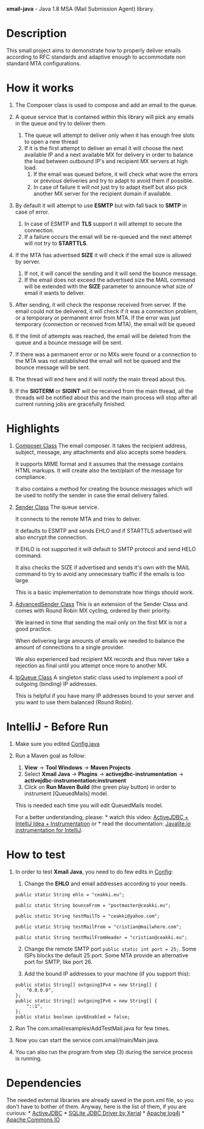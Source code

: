 **xmail-java** - Java 1.8 MSA (Mail Submission Agent) library.

# Description
This small project aims to demonstrate how to properly deliver emails according to RFC standards and adaptive enough 
to accommodate non standard MTA configurations.

# How it works
1. The Composer class is used to compose and add an email to the queue.

2. A queue service that is contained within this library will pick any emails in the queue and try to deliver them.
    1. The queue will attempt to deliver only when it has enough free slots to open a new thread
    2. If it is the first attempt to deliver an email it will choose the next available IP and a next available MX for
     delivery in order to balance the load between outbound IP's and recipient MX servers at high load.
        1. If the email was queued before, it will check what wore the errors or previous deliveries and try to adapt 
        to avoid them if possible.
        2. In case of failure it will not just try to adapt itself but also pick another MX server for the recipient 
        domain if available.

3. By default it will attempt to use **ESMTP** but with fall back to **SMTP** in case of error.
    1. In case of ESMTP and **TLS** support it will attempt to secure the connection.
    2. If a failure occurs the email will be re-queued and the next attempt will not try to **STARTTLS**.

4. If the MTA has advertised **SIZE** it will check if the email size is allowed by server.
    1. If not, it will cancel the sending and it will send the bounce message.
    2. If the email does not exceed the advertised size the MAIL command will be extended with the **SIZE** parameter 
    to announce what size of email it wants to deliver.

5. After sending, it will check the response received from server. If the email could not be delivered, it will check 
if it was a connection problem, or a temporary or permanent error from MTA. If the error was just temporary 
(connection or received from MTA), the email will be queued

6. If the limit of attempts was reached, the email will be deleted from the queue and a bounce message will be sent.

7. If there was a permanent error or no MXs were found or a connection to the MTA was not established the email will 
not be queued and the bounce message will be sent.

8. The thread will end here and it will notify the main thread about this.

9. If the **SIGTERM** or **SIGINT** will be received from the main thread, all the threads will be notified about 
this and the main process will stop after all current running jobs are gracefully finished.

# Highlights

1. [Composer Class](https://github.com/tntu/xmail-java/blob/master/src/com/xmail/SMTP/Composer.java)
    The email composer. It takes the recipient address, subject, message, any attachments and also accepts some headers.
    
    It supports MIME format and it assumes that the message contains HTML markups. It will create also the text/plain 
    of the message for compliance.
    
    It also contains a method for creating the bounce messages which will be used to notify the sender 
    in case the email delivery failed.

2. [Sender Class](https://github.com/tntu/xmail-java/blob/master/src/com/xmail/SMTP/Sender.java)
    The queue service.
    
    It connects to the remote MTA and tries to deliver.
    
    It defaults to ESMTP and sends EHLO and if STARTTLS advertised will also encrypt the connection.
    
    If EHLO is not supported it will default to SMTP protocol and send HELO command.
    
    It also checks the SIZE if advertised and sends it's own with the MAIL command to try to avoid any unnecessary 
    traffic if the emails is too large.
    
    This is a basic implementation to demonstrate how things should work.

3. [AdvancedSender Class](https://github.com/tntu/xmail-java/blob/master/src/com/xmail/SMTP/AdvancedSender.java)
    This is  an extension of the Sender Class and comes with Round Robin MX cycling, ordered by their priority.
    
    We learned in time that sending the mail only on the first MX is not a good practice.
    
    When delivering large amounts of emails we needed to balance the amount of connections to a single provider.
    
    We also experienced bad recipient MX records and thus never take a rejection as final until you attempt once 
    more to another MX.

4. [IpQueue Class](https://github.com/tntu/xmail-java/blob/master/src/com/xmail/XmailService/IpQueue.java)
    A singleton static class used to implement a pool of outgoing (binding) IP addresses.
    
    This is helpful if you have many IP addresses bound to your server and you want to use them balanced (Round Robin).
  
# IntelliJ - Before Run
1. Make sure you edited [Config.java]()
2. Run a Maven goal as follow: 
    1. **View** -> **Tool Windows** -> **Maven Projects**
    2. Select **Xmail Java** -> **Plugins** -> **activejdbc-instrumentation** -> **activejdbc-instrumentation:instrument**
    3. Click on **Run Maven Build** (the green play button) in order to instrument [QueuedMails] model.
    
    This is needed each time you will edit QueuedMails model.
    
    For a better understanding, please:
        * watch this video: [ActiveJDBC + IntelliJ Idea + Instrumentation](https://www.youtube.com/watch?v=OHXJXzZNKCU) or 
        * read the documentation: [Javalite.io instrumentation for IntelliJ](http://javalite.io/instrumentation#video-intellij-idea-instrumentation).

# How to test
1. In order to test **Xmail Java**, you need to do few edits in [Config]():
    1. Change the **EHLO** and email addresses according to your needs.
    ```
    public static String ehlo = "ceakki.eu";
    
    public static String bounceFrom = "postmaster@ceakki.eu";

    public static String testMailTo = "ceakki@yahoo.com";

    public static String testMailFrom = "cristian@mailwhere.com";

    public static String testMailFromHeader = "cristian@ceakki.eu";
    ```
    
    2. Change the remote SMTP port ```public static int port = 25;```. Some ISPs blocks the default 25 port. 
    Some MTA provide an alternative port for SMTP, like port 26.
    
    3. Add the bound IP addresses to your machine (if you support this):
    ```
    public static String[] outgoingIPv4 = new String[] {
        "0.0.0.0",
    };
    public static String[] outgoingIPv6 = new String[] {
        "::1",
    };
    public static boolean ipv6Enabled = false;
    ```
    
3. Run The com.xmail/examples/AddTestMail.java for few times.
4. Now you can start the service com.xmail/main/Main.java. 
5. You can also run the program from step (3) during the service process is running.

# Dependencies
The needed external libraries are already saved in the pom.xml file, so you don't have to bother of them. 
Anyway, here is the list of them, if you are curious:
    * [ActiveJDBC](http://javalite.io/activejdbc)
    * [SQLite JDBC Driver by Xerial](https://bitbucket.org/xerial/sqlite-jdbc)
    * [Apache log4j](http://logging.apache.org/log4j/1.2/)
    * [Apache Commons IO](https://commons.apache.org/proper/commons-io/)